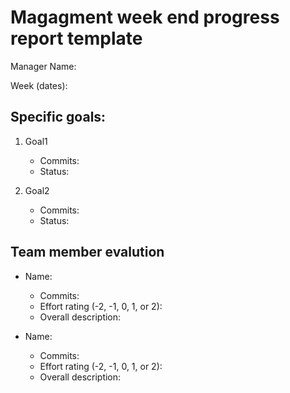 # Magagment week end progress report template

Manager Name: 

Week (dates): 

## Specific goals:

1. Goal1
	* Commits:
	* Status:

2. Goal2
	* Commits:
	* Status:

## Team member evalution

* Name:
	* Commits:
	* Effort rating (-2, -1, 0, 1, or 2):
	* Overall description:

* Name:
	* Commits:
	* Effort rating (-2, -1, 0, 1, or 2):
	* Overall description:
